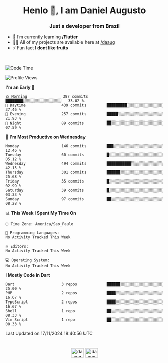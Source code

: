<h1 align="center">Henlo 👋, I am Daniel Augusto</h1>
<h3 align="center">Just a developer from Brazil</h3>

- 🌱 I’m currently learning **/Flutter**
- 👨‍💻 All of my projects are available here at [/daaug](https://github.com/daaug)
- ⚡ Fun fact **I dont like fruits** 
<h1></h1>

<!--START_SECTION:waka-->
![Code Time](http://img.shields.io/badge/Code%20Time-37%20hrs%2017%20mins-blue)

![Profile Views](http://img.shields.io/badge/Profile%20Views-0-blue)

**I'm an Early 🐤** 

```text
🌞 Morning                387 commits         ████████░░░░░░░░░░░░░░░░░   33.02 % 
🌆 Daytime                439 commits         █████████░░░░░░░░░░░░░░░░   37.46 % 
🌃 Evening                257 commits         █████░░░░░░░░░░░░░░░░░░░░   21.93 % 
🌙 Night                  89 commits          ██░░░░░░░░░░░░░░░░░░░░░░░   07.59 % 
```
📅 **I'm Most Productive on Wednesday** 

```text
Monday                   146 commits         ███░░░░░░░░░░░░░░░░░░░░░░   12.46 % 
Tuesday                  60 commits          █░░░░░░░░░░░░░░░░░░░░░░░░   05.12 % 
Wednesday                494 commits         ███████████░░░░░░░░░░░░░░   42.15 % 
Thursday                 301 commits         ██████░░░░░░░░░░░░░░░░░░░   25.68 % 
Friday                   35 commits          █░░░░░░░░░░░░░░░░░░░░░░░░   02.99 % 
Saturday                 39 commits          █░░░░░░░░░░░░░░░░░░░░░░░░   03.33 % 
Sunday                   97 commits          ██░░░░░░░░░░░░░░░░░░░░░░░   08.28 % 
```


📊 **This Week I Spent My Time On** 

```text
🕑︎ Time Zone: America/Sao_Paulo

💬 Programming Languages: 
No Activity Tracked This Week

🔥 Editors: 
No Activity Tracked This Week

💻 Operating System: 
No Activity Tracked This Week
```

**I Mostly Code in Dart** 

```text
Dart                     3 repos             ██████░░░░░░░░░░░░░░░░░░░   25.00 % 
PHP                      2 repos             ████░░░░░░░░░░░░░░░░░░░░░   16.67 % 
TypeScript               2 repos             ████░░░░░░░░░░░░░░░░░░░░░   16.67 % 
Shell                    1 repo              ██░░░░░░░░░░░░░░░░░░░░░░░   08.33 % 
Vim Script               1 repo              ██░░░░░░░░░░░░░░░░░░░░░░░   08.33 % 
```




 Last Updated on 17/11/2024 18:40:56 UTC
<!--END_SECTION:waka-->

<h1></h1>
<p align="center">
<a href="https://linkedin.com/in/daaug" target="blank"><img align="center" src="https://raw.githubusercontent.com/rahuldkjain/github-profile-readme-generator/master/src/images/icons/Social/linked-in-alt.svg" alt="daaug" height="30" width="40" /></a> 
<a href="https://www.hackerrank.com/daaug" target="blank"><img align="center" src="https://raw.githubusercontent.com/rahuldkjain/github-profile-readme-generator/master/src/images/icons/Social/hackerrank.svg" alt="daaug" height="30" width="40" /></a>
</p>
